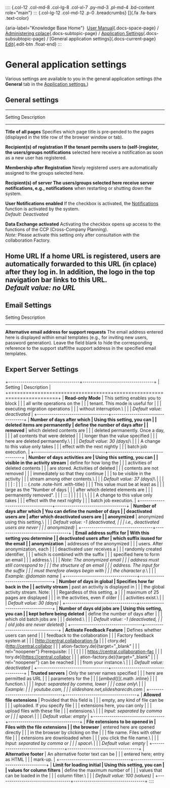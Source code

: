 :::: {.col-12 .col-md-8 .col-lg-8 .col-xl-7 .py-md-3 .pl-md-4 .bd-content role="main"}
::: {.col-lg-12 .col-md-12 .p-0 .breadcrumbs}
[]{.fa .fa-bars .text-color}

[](https://docs.cplace.io/){aria-label="Knowledge Base Home"}  [User
Manual](/user-manual-en/){.docs-space-page} / [Administering
cplace](/user-manual-en/cplace-administrieren/){.docs-subtopic-page} /
[Application
Settings](/user-manual-en/cplace-administrieren/applikationseinstellungen/){.docs-subsubtopic-page}
/ [General application settings]{.docs-current-page} [
Edit](https://github.com/collaborationfactory/cplace-doc-user-enu/blob/release/25.2/cplace-administrieren/applikationseinstellungen/allgemeine-applikationseinstellungen.md){.edit-btn
.float-end}
:::

# General application settings

Various settings are available to you in the general application
settings (the **General** tab in the [Application
settings.](/user-manual-en/cplace-administrieren/applikationseinstellungen/applikationseinstellungen_oeffnen/))

## General settings

  ----------------------------------------------------------------------------------------------------------
  Setting                             Description
  ----------------------------------- ----------------------------------------------------------------------
  **Title of all pages**              Specifies which page title is pre-pended to the pages (displayed in
                                      the title row of the browser window or tab).

  **Recipient(s) of registration      If the tenant permits users to (self-)register, the users/groups
  notifications**                     selected here receive a notification as soon as a new user has
                                      registered.

  **Membership after Registration**   Newly registered users are automatically assigned to the groups
                                      selected here.

  **Recipient(s) of server            The users/groups selected here receive server notifications, e.g.,
  notifications**                     when restarting or shutting down the system.

  **User Notifications enabled**      If the checkbox is activated, the
                                      [Notifications](/user-manual-en/cplace-anwenden/benachrichtigungen/)
                                      function is activated by the system.\
                                      *Default: Deactivated*

  **Data Exchange activated**         Activating the checkbox opens up access to the functions of the CCP
                                      (Cross-Company Planning).\
                                      *Note:* Please activate this setting only after consultation with the
                                      collaboration Factory.

  **Home URL**                        If a home URL is registered, users are automatically forwarded to this
                                      URL (in cplace) after they log in. In addition, the logo in the top
                                      navigation bar links to this URL.\
                                      *Default value: no URL*
  ----------------------------------------------------------------------------------------------------------

## Email Settings

  Setting                                              Description
  ---------------------------------------------------- --------------------------------------------------------------------------------------------------------------------------------------------------------------------------------------------------------------------------------------------------------------
  **Alternative email address for support requests**   The email address entered here is displayed within email templates (e.g., for inviting new users, password generation). Leave the field blank to hide the corresponding reference to the support staff/the support address in the specified email templates.

## Expert Server Settings

+-----------------------------------+-----------------------------------+
| Setting                           | Description                       |
+===================================+===================================+
| **Read-only Mode**                | This setting enables you to block |
|                                   | all write operations on the       |
|                                   | tenant. This mode is useful for   |
|                                   | executing migration operations    |
|                                   | without interruption.\            |
|                                   | *Default value: deactivated*      |
+-----------------------------------+-----------------------------------+
| **Number of days after which      | Using this setting, you can       |
| deleted items are permanently     | define the number of days after   |
| removed**                         | which deleted contents are        |
|                                   | deleted permanently. Once a day,  |
|                                   | all contents that were deleted    |
|                                   | longer than the value specified   |
|                                   | here are deleted permanently.\    |
|                                   | *Default value: 30 (days)*\       |
|                                   | A change to this value only takes |
|                                   | effect with the next nightly      |
|                                   | batch job execution.              |
+-----------------------------------+-----------------------------------+
| **Number of days activities are   | Using this setting, you can       |
| visible in the activity stream**  | define for how long the           |
|                                   | activities of deleted contents    |
|                                   | are stored. Activities of deleted |
|                                   | contents are not removed          |
|                                   | immediately so that they continue |
|                                   | to be visible in the activity     |
|                                   | stream among other contents.\     |
|                                   | *Default value: 37 (days)*\       |
|                                   |                                   |
|                                   | :                                 |
|                                   | :: {.note .note-hint .with-title} |
|                                   | This value must be at least as    |
|                                   | large as the "Number of days      |
|                                   | after which deleted elements are  |
|                                   | permanently removed".             |
|                                   | :::                               |
|                                   |                                   |
|                                   | \                                 |
|                                   | A change to this value only takes |
|                                   | effect with the next nightly      |
|                                   | batch job execution.              |
+-----------------------------------+-----------------------------------+
| **Number of days after which      | You can define the number of days |
| deactivated users are             | after which deactivated users are |
| anonymized**                      | anonymized using this setting.\   |
|                                   | *Default value: -1 (deactivated,  |
|                                   | i.e., deactivated users are never |
|                                   | anonymized)*                      |
+-----------------------------------+-----------------------------------+
| **Email address suffix for        | With this setting you determine   |
| deactivated users after           | which suffix is​used for the email |
| anonymization**                   | addresses of the anonymized       |
|                                   | users. After anonymization, each  |
|                                   | deactivated user receives a       |
|                                   | randomly created identifier,      |
|                                   | which is combined with the suffix |
|                                   | specified here to form an email   |
|                                   | address.\                         |
|                                   | *Note: The anonymized email       |
|                                   | address must still correspond to  |
|                                   | the structure of an email         |
|                                   | address. The input for the suffix |
|                                   | must therefore always begin with  |
|                                   | the character `@`.*\              |
|                                   | *Example: \@domain name*          |
+-----------------------------------+-----------------------------------+
| **Number of days in global        | Specifies how far back in the     |
| activity stream**                 | past an activity is displayed in  |
|                                   | the global activity stream. Note: |
|                                   | Regardless of this setting, a     |
|                                   | maximum of 25 pages are displayed |
|                                   | in the activities, even if older  |
|                                   | activities exist.\                |
|                                   | *Default value: 30 (days)*        |
+-----------------------------------+-----------------------------------+
| **Number of days old jobs are     | Using this setting, you can       |
| kept before being deleted**       | define the number of days after   |
|                                   | which old batch jobs are          |
|                                   | deleted.\                         |
|                                   | *Default value: -1 (deactivated,  |
|                                   | old jobs are never deleted)*      |
+-----------------------------------+-----------------------------------+
| **Activate Feedback Feature**     | Defines whether users can send    |
|                                   | feedback to the collaboration     |
|                                   | Factory feedback system at        |
|                                   | [http://central.collaboration-fa  |
|                                   | ctory.de](http://central.collabor |
|                                   | ation-factory.de){target="_blank" |
|                                   | rel="noopener"} Prerequisite:     |
|                                   | [                                 |
|                                   | https://central.collaboration-fac |
|                                   | tory.de](https://central.collabor |
|                                   | ation-factory.de){target="_blank" |
|                                   | rel="noopener"} can be reached    |
|                                   | from your instance.\              |
|                                   | *Default value: deactivated*      |
+-----------------------------------+-----------------------------------+
| **Trusted servers**               | Only the server names specified   |
|                                   | here are permitted as URL         |
|                                   | parameters for the                |
|                                   | \[*embed*()\]{.math .inline}      |
|                                   | function.\                        |
|                                   | *Input: separated by comma, lower |
|                                   | case only*\                       |
|                                   | *Example:                         |
|                                   | youtube.com,                      |
|                                   | slideshare.net,slidesharecdn.com* |
+-----------------------------------+-----------------------------------+
| **Allowed file extensions**       | Provided that this field is       |
|                                   | empty, any kind of file can be    |
|                                   | uploaded. If you specify file     |
|                                   | extensions here, you can only     |
|                                   | upload files with these file      |
|                                   | extensions.\                      |
|                                   | *Input: separated by comma or     |
|                                   | space*\                           |
|                                   | *Default value: empty*            |
+-----------------------------------+-----------------------------------+
| **File extensions to be opened in | Files with the file extensions    |
| the browser**                     | entered here are opened directly  |
|                                   | in the browser by clicking on the |
|                                   | file name. Files with other file  |
|                                   | extensions are downloaded when    |
|                                   | you click the file name.\         |
|                                   | *Input: separated by comma or     |
|                                   | space*\                           |
|                                   | *Default value: empty*            |
+-----------------------------------+-----------------------------------+
| **Alternative footer**            | An alternative footer text can be |
|                                   | entered here; entry as HTML       |
|                                   | mark-up.                          |
+-----------------------------------+-----------------------------------+
| **Limit for loading initial       | Using this setting, you can       |
| values for column filters**       | define the maximum number of      |
|                                   | values that can be loaded in the  |
|                                   | column filter.\                   |
|                                   | *Default value: 100 (values)*     |
+-----------------------------------+-----------------------------------+
::::
